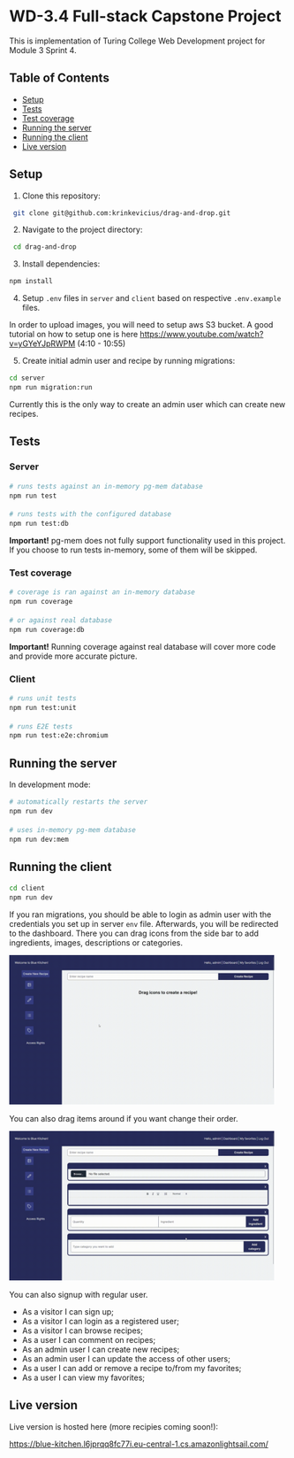 # WD-3.4 Full-stack Capstone Project

This is implementation of Turing College Web Development project for Module 3 Sprint 4.

## Table of Contents

- [Setup](#setup)
- [Tests](#tests)
- [Test coverage](#test-coverage)
- [Running the server](#running-the-server)
- [Running the client](#running-the-client)
- [Live version](#live-version)

## Setup

1. Clone this repository:

```sh
 git clone git@github.com:krinkevicius/drag-and-drop.git
```

2. Navigate to the project directory:

```sh
 cd drag-and-drop
```

3. Install dependencies:

```sh
npm install
```

4. Setup `.env` files in `server` and `client` based on respective `.env.example` files.

In order to upload images, you will need to setup aws S3 bucket. A good tutorial on how to setup one is here https://www.youtube.com/watch?v=yGYeYJpRWPM (4:10 - 10:55)

5. Create initial admin user and recipe by running migrations:

```sh
cd server
npm run migration:run
```

Currently this is the only way to create an admin user which can create new recipes.

## Tests

### Server

```bash
# runs tests against an in-memory pg-mem database
npm run test

# runs tests with the configured database
npm run test:db
```

<b>Important!</b> pg-mem does not fully support functionality used in this project. If you choose to run tests in-memory, some of them will be skipped.

### Test coverage

```bash
# coverage is ran against an in-memory database
npm run coverage

# or against real database
npm run coverage:db
```

<b>Important!</b> Running coverage against real database will cover more code and provide more accurate picture.

### Client

```bash
# runs unit tests
npm run test:unit

# runs E2E tests
npm run test:e2e:chromium
```

## Running the server

In development mode:

```bash
# automatically restarts the server
npm run dev

# uses in-memory pg-mem database
npm run dev:mem
```

## Running the client

```sh
cd client
npm run dev
```

If you ran migrations, you should be able to login as admin user with the credentials you set up in server `env` file.
Afterwards, you will be redirected to the dashboard. There you can drag icons from the side bar to add ingredients, images, descriptions or categories.

<img src="icons.gif" width="480" height="270"/>

You can also drag items around if you want change their order.

<img src="items.gif" width="480" height="270"/>

You can also signup with regular user.

- As a visitor I can sign up;
- As a visitor I can login as a registered user;
- As a visitor I can browse recipes;
- As a user I can comment on recipes;
- As an admin user I can create new recipes;
- As an admin user I can update the access of other users;
- As a user I can add or remove a recipe to/from my favorites;
- As a user I can view my favorites;

## Live version

Live version is hosted here (more recipies coming soon!):

https://blue-kitchen.l6jprqq8fc77i.eu-central-1.cs.amazonlightsail.com/
